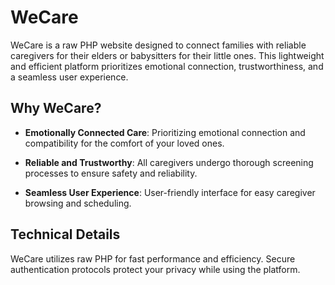 # WeCare

WeCare is a raw PHP website designed to connect families with reliable caregivers for their elders or babysitters for their little ones. This lightweight and efficient platform prioritizes emotional connection, trustworthiness, and a seamless user experience.

## Why WeCare?

- **Emotionally Connected Care**: Prioritizing emotional connection and compatibility for the comfort of your loved ones.
  
- **Reliable and Trustworthy**: All caregivers undergo thorough screening processes to ensure safety and reliability.

- **Seamless User Experience**: User-friendly interface for easy caregiver browsing and scheduling.

## Technical Details

WeCare utilizes raw PHP for fast performance and efficiency. Secure authentication protocols protect your privacy while using the platform.
